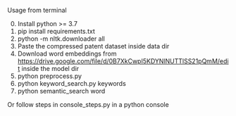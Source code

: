 
Usage from terminal

0. Install python >= 3.7
1. pip install requirements.txt
2. python -m nltk.downloader all
3. Paste the compressed patent dataset inside data dir
4. Download word embeddings from https://drive.google.com/file/d/0B7XkCwpI5KDYNlNUTTlSS21pQmM/edit inside the model dir
5. python preprocess.py
6. python keyword_search.py keywords
7. python semantic_search word

Or follow steps in console_steps.py in a python console
